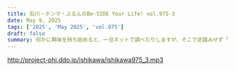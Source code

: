 ```yaml
---
title: 石川・ホンマ・ぶるんのBe-SIDE Your Life! vol.975-3
date: May 9, 2025
tags: ['2025', 'May 2025', 'vol.975']
draft: false
summary: 何かに興味を持ち始めると、一旦ネットで調べたりしますが、そこで足踏みせず「行ってみる、やってみる」のエネルギーってスゴいなぁ。アナタの「最近の新しい興味」について、番組に教えてください。
---
```


http://project-phi.ddo.jp/ishikawa/ishikawa975_3.mp3